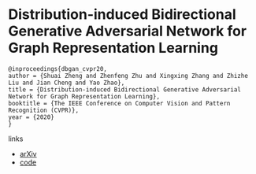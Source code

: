 # Distribution-induced Bidirectional Generative Adversarial Network for Graph Representation Learning

```
@inproceedings{dbgan_cvpr20,
author = {Shuai Zheng and Zhenfeng Zhu and Xingxing Zhang and Zhizhe Liu and Jian Cheng and Yao Zhao},
title = {Distribution-induced Bidirectional Generative Adversarial Network for Graph Representation Learning},
booktitle = {The IEEE Conference on Computer Vision and Pattern Recognition (CVPR)},
year = {2020}
}
```

links
- [arXiv](https://arxiv.org/abs/1912.01899)
- [code](https://github.com/SsGood/DBGAN)
